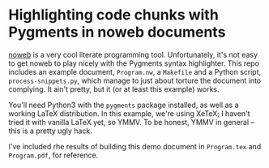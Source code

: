 # Highlighting code chunks with Pygments in noweb documents

[noweb](https://www.cs.tufts.edu/~nr/noweb/) is a very cool literate programming tool.  Unfortunately, it's not easy to get noweb to play nicely with the Pygments syntax highlighter.  This repo includes an example document, `Program.nw`, a `Makefile` and a Python script, `process-snippets.py`, which manage to just about torture the document into complying.  It ain't pretty, but it (or at least this example) works.

You'll need Python3 with the `pygments` package installed, as well as a working LaTeX distribution.  In this example, we're using XeTeX; I haven't tried it with vanilla LaTeX yet, so YMMV.  To be honest, YMMV in general &ndash; this is a pretty ugly hack.

I've included rhe results of building this demo document in `Program.tex` and `Program.pdf`, for reference.

